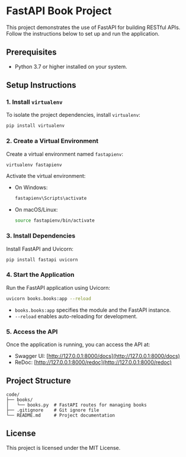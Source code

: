 # FastAPI Book Project

This project demonstrates the use of FastAPI for building RESTful APIs. Follow the instructions below to set up and run the application.

## Prerequisites

- Python 3.7 or higher installed on your system.

## Setup Instructions

### 1. Install `virtualenv`

To isolate the project dependencies, install `virtualenv`:

```bash
pip install virtualenv
```

### 2. Create a Virtual Environment

Create a virtual environment named `fastapienv`:

```bash
virtualenv fastapienv
```

Activate the virtual environment:

- On Windows:
  ```bash
  fastapienv\Scripts\activate
  ```
- On macOS/Linux:
  ```bash
  source fastapienv/bin/activate
  ```

### 3. Install Dependencies

Install FastAPI and Uvicorn:

```bash
pip install fastapi uvicorn
```

### 4. Start the Application

Run the FastAPI application using Uvicorn:

```bash
uvicorn books.books:app --reload
```

- `books.books:app` specifies the module and the FastAPI instance.
- `--reload` enables auto-reloading for development.

### 5. Access the API

Once the application is running, you can access the API at:

- Swagger UI: [http://127.0.0.1:8000/docs](http://127.0.0.1:8000/docs)
- ReDoc: [http://127.0.0.1:8000/redoc](http://127.0.0.1:8000/redoc)

## Project Structure

```
code/
├── books/
│   └── books.py  # FastAPI routes for managing books
├── .gitignore    # Git ignore file
└── README.md     # Project documentation
```

## License

This project is licensed under the MIT License.